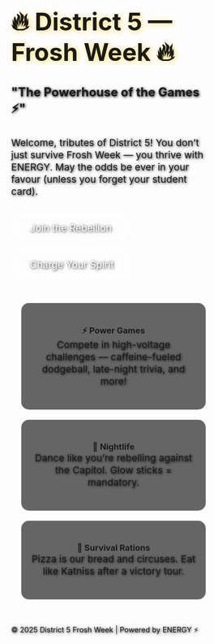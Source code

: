 
<html lang="en">
<head>
  <meta charset="UTF-8">
  <meta name="viewport" content="width=device-width, initial-scale=1.0">
  <title>District 5 — Frosh Week Hunger Games</title>
  <style>
    /* Base styles */
    * {
      margin: 0;
      padding: 0;
      box-sizing: border-box;
    }

    body {
      font-family: "Trebuchet MS", sans-serif;
      color: white;
      text-align: center;
      min-height: 100vh;
      background: url("A_promotional_digital_image_for_\"District_5_–_Powe.png") no-repeat center center fixed;
      background-size: cover;
      background-clip: border-box;
      display: flex;
      flex-direction: column;
      justify-content: center;
      align-items: center;
      animation: fadeIn 2s ease-in-out;
    }

    h1 {
      font-size: 3rem;
      text-shadow: 2px 2px 6px black;
      margin-bottom: 1rem;
      animation: glow 2s infinite alternate;
    }

    h2 {
      font-size: 1.5rem;
      margin-bottom: 2rem;
      text-shadow: 1px 1px 5px black;
    }

    p {
      font-size: 1.2rem;
      max-width: 600px;
      margin: auto;
      margin-bottom: 1.5rem;
      text-shadow: 1px 1px 5px black;
    }

    .btn {
      display: inline-block;
      padding: 12px 25px;
      margin: 10px;
      border: 2px solid white;
      border-radius: 12px;
      text-decoration: none;
      color: white;
      font-size: 1.2rem;
      transition: all 0.3s ease;
      backdrop-filter: blur(5px);
    }

    .btn:hover {
      background: rgba(255, 255, 255, 0.2);
      transform: scale(1.1);
      box-shadow: 0 0 15px #ffde59;
    }

    .card-container {
      display: grid;
      grid-template-columns: repeat(auto-fit, minmax(280px, 1fr));
      gap: 20px;
      width: 90%;
      margin: 40px auto;
    }

    .card {
      background: rgba(0, 0, 0, 0.6);
      border-radius: 15px;
      padding: 20px;
      text-align: center;
      transition: transform 0.3s ease, box-shadow 0.3s ease;
      backdrop-filter: blur(8px);
    }

    .card:hover {
      transform: translateY(-10px);
      box-shadow: 0 0 20px #ffde59;
    }

    footer {
      margin-top: 50px;
      font-size: 0.9rem;
      text-shadow: 1px 1px 5px black;
    }

    /* Animations */
    @keyframes fadeIn {
      from { opacity: 0; }
      to { opacity: 1; }
    }

    @keyframes glow {
      from { text-shadow: 2px 2px 10px #ffde59; }
      to { text-shadow: 2px 2px 20px #ffffff; }
    }

    /* Mobile Friendly */
    @media (max-width: 768px) {
      h1 { font-size: 2rem; }
      h2 { font-size: 1.2rem; }
      p { font-size: 1rem; }
      .btn { font-size: 1rem; padding: 10px 18px; }
    }
  </style>
</head>
<body>
  <h1>🔥 District 5 — Frosh Week 🔥</h1>
  <h2>"The Powerhouse of the Games ⚡"</h2>
  <p>Welcome, tributes of District 5! You don’t just survive Frosh Week — you thrive with ENERGY. May the odds be ever in your favour (unless you forget your student card).</p>

  <a href="#" class="btn">Join the Rebellion</a>
  <a href="#" class="btn">Charge Your Spirit</a>

  <div class="card-container">
    <div class="card">
      <h3>⚡ Power Games</h3>
      <p>Compete in high-voltage challenges — caffeine-fueled dodgeball, late-night trivia, and more!</p>
    </div>
    <div class="card">
      <h3>🎉 Nightlife</h3>
      <p>Dance like you’re rebelling against the Capitol. Glow sticks = mandatory.</p>
    </div>
    <div class="card">
      <h3>🍕 Survival Rations</h3>
      <p>Pizza is our bread and circuses. Eat like Katniss after a victory tour.</p>
    </div>
  </div>

  <footer>
    &copy; 2025 District 5 Frosh Week | Powered by ENERGY ⚡
  </footer>
</body>
</html>
